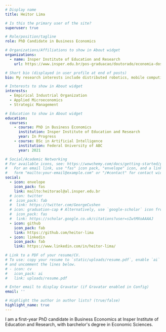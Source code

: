 ```yaml
---
# Display name
title: Heitor Lima

# Is this the primary user of the site?
superuser: true

# Role/position/tagline
role: PhD Candidate in Business Economics

# Organizations/Affiliations to show in About widget
organizations:
  - name: Insper Institute of Education and Research
    url: https://www.insper.edu.br/pos-graduacao/doutorado/economia-dos-negocios/

# Short bio (displayed in user profile at end of posts)
bio: My research interests include distributed robotics, mobile computing and programmable matter.

# Interests to show in About widget
interests:
  - Empirical Industrial Organization
  - Applied Microeconomics
  - Strategic Management

# Education to show in About widget
education:
  courses:
    - course: PhD in Business Economics
      institution: Insper Institute of Education and Research
      year: In Progress
    - course: BSc in Artificial Intelligence
      institution: Federal University of ABC
      year: 2021

# Social/Academic Networking
# For available icons, see: https://wowchemy.com/docs/getting-started/page-builder/#icons
#   For an email link, use "fas" icon pack, "envelope" icon, and a link in the
#   form "mailto:your-email@example.com" or "/#contact" for contact widget.
social:
  - icon: envelope
    icon_pack: fas
    link: mailto:heitoraol@al.insper.edu.br
  # icon: twitter
  #  icon_pack: fab
  #  link: https://twitter.com/GeorgeCushen
  # icon: graduation-cap # Alternatively, use `google-scholar` icon from `ai` icon pack
  #  icon_pack: fas
  #  link: https://scholar.google.co.uk/citations?user=sIwtMXoAAAAJ
  - icon: github
    icon_pack: fab
    link: https://github.com/heitor-lima
  - icon: linkedin
    icon_pack: fab
    link: https://www.linkedin.com/in/heitor-lima/

# Link to a PDF of your resume/CV.
# To use: copy your resume to `static/uploads/resume.pdf`, enable `ai` icons in `params.toml`,
# and uncomment the lines below.
# - icon: cv
#   icon_pack: ai
#   link: uploads/resume.pdf

# Enter email to display Gravatar (if Gravatar enabled in Config)
email: ''

# Highlight the author in author lists? (true/false)
highlight_name: true
---
```


I am a first-year PhD candidate in Business Economics at Insper Institute of Education and Research, with barchelor's degree in Economic Sciences.

